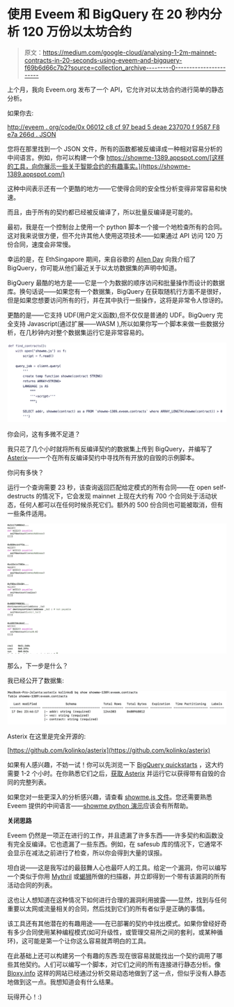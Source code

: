 # 使用 Eveem 和 BigQuery 在 20 秒内分析 120 万份以太坊合约

> 原文：<https://medium.com/google-cloud/analysing-1-2m-mainnet-contracts-in-20-seconds-using-eveem-and-bigquery-f69b6d66c7b2?source=collection_archive---------0----------------------->

上个月，我向 Eveem.org 发布了一个 API，它允许对以太坊合约进行简单的静态分析。

如果你去:

[http://eveem . org/code/0x 06012 c8 cf 97 bead 5 deae 237070 f 9587 F8 e7a 266d . JSON](http://eveem.org/code/0x06012c8cf97bead5deae237070f9587f8e7a266d.json)

您将在那里找到一个 JSON 文件，所有的函数都被反编译成一种相对容易分析的中间语言。例如，你可以构建一个像 https://showme-1389.appspot.com/[这样的工具，向你展示一些关于智能合约的有趣事实。](https://showme-1389.appspot.com/)

这种中间表示还有一个更酷的地方——它使得合同的安全性分析变得非常容易和快速。

而且，由于所有的契约都已经被反编译了，所以批量反编译是可能的。

最初，我是在一个控制台上使用一个 python 脚本一个接一个地检查所有的合同。这对我来说很方便，但不允许其他人使用这项技术——如果通过 API 访问 120 万份合同，速度会非常慢。

幸运的是，在 EthSingapore 期间，来自谷歌的 [Allen Day](http://twitter.com/AllenDay) 向我介绍了 BigQuery，你可能从他们最近关于以太坊数据集的声明中知道。

BigQuery 最酷的地方是——它是一个为数据的顺序访问和批量操作而设计的数据库。换句话说——如果您有一个数据集，BigQuery 在获取随机行方面不是很好，但是如果您想要访问所有的行，并在其中执行一些操作，这将是非常令人惊讶的。

更酷的是——它支持 UDF(用户定义函数),但不仅仅是普通的 UDF。BigQuery 完全支持 Javascript(通过扩展——WASM ),所以如果你写一个脚本来做一些数据分析，在几秒钟内对整个数据集运行它是非常容易的。

![](img/3415d40c5da4db55bf3cb5b8d4be6b15.png)

你会问，这有多微不足道？

我只花了几个小时就将所有反编译契约的数据集上传到 BigQuery，并编写了[Asterix](https://github.com/kolinko/asterix)——一个在所有反编译契约中寻找所有开放的自毁的示例脚本。

你问有多快？

运行一个查询需要 23 秒，该查询返回匹配给定模式的所有合同——在 open self-destructs 的情况下，它会发现 mainnet 上现在大约有 700 个合同处于活动状态，任何人都可以在任何时候杀死它们。额外的 500 份合同也可能被取消，但有一些条件适用。

![](img/0e8c5b40ace7d0c1614370c00e27cb1e.png)

那么，下一步是什么？

我已经公开了数据集:

![](img/18f986b99a46cf4bcf876520acad2cb6.png)

Asterix 在这里是完全开源的:

[https://github.com/kolinko/asterix](https://github.com/kolinko/asterix)

如果有人感兴趣，不妨一试！你可以先浏览一下 [BigQuery quickstarts](https://cloud.google.com/bigquery/docs/quickstarts) ，这大约需要 1-2 个小时。在你熟悉它们之后，[获取 Asterix](https://github.com/kolinko/asterix) 并运行它以获得带有自毁的合同的完整列表。

如果您对一些更深入的分析感兴趣，请查看 [showme.js 文件](https://github.com/kolinko/asterix/blob/master/showme.js)。您还需要熟悉 Eveem 提供的中间语言——[showme python 演示](https://github.com/kolinko/showmewhatyougot)应该会有所帮助。

**关闭思路**

Eveem 仍然是一项正在进行的工作，并且遗漏了许多东西——许多契约和函数没有完全反编译。它也遗漏了一些东西。例如，在 safesub 库的情况下，它通常不会显示在减法之前进行了检查，所以你会得到大量的误报。

坦白说——这是我写过的最鼓舞人心也最吓人的工具。给定一个漏洞，你可以编写一个类似于你用 [Mythril](https://github.com/ConsenSys/mythril-classic) 或[蝎狮](https://github.com/trailofbits/manticore)所做的扫描器，并立即得到一个带有该漏洞的所有活动合同的列表。

这也让人想知道在这种情况下如何进行合理的漏洞利用披露——显然，找到与任何重要以太网或流量相关的合同，然后找到它们的所有者似乎是正确的事情。

该工具还有其他潜在的有趣用途——在已部署的契约中找出模式。如果你曾经好奇有多少合同使用某种编程模式(如可升级性，或管理交易所之间的套利，或某种循环)，这可能是第一个让你这么容易就弄明白的工具。

在此基础上还可以构建另一个有趣的东西:现在很容易就能找出一个契约调用了哪些其他契约。人们可以编写一个脚本，对它们之间的所有连接进行静态分析。像 [Bloxy.info](http://www.bloxy.info/) 这样的网站已经通过分析交易动态地做到了这一点，但似乎没有人静态地做到这一点。我想知道会有什么结果。

玩得开心！:)